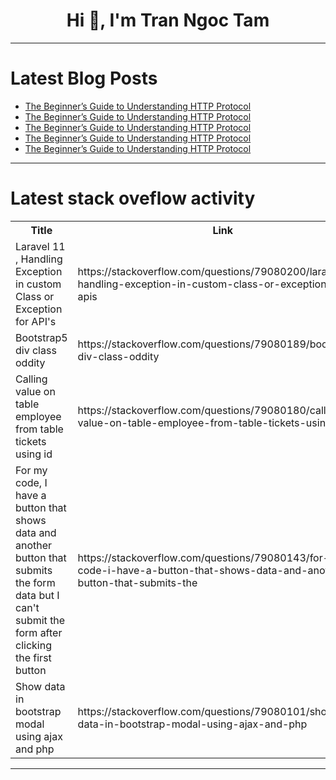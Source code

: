 <h1 align="center">Hi 👋, I'm Tran Ngoc Tam</h1>

---

# Latest Blog Posts 
<!-- BLOG-POST-LIST:START -->
- [The Beginner’s Guide to Understanding HTTP Protocol](https://dev.to/toppilot10/the-beginners-guide-to-understanding-http-protocol-3lf7)
- [The Beginner’s Guide to Understanding HTTP Protocol](https://dev.to/purple0929/the-beginners-guide-to-understanding-http-protocol-4kp8)
- [The Beginner’s Guide to Understanding HTTP Protocol](https://dev.to/butterflyi8/the-beginners-guide-to-understanding-http-protocol-4117)
- [The Beginner’s Guide to Understanding HTTP Protocol](https://dev.to/sure23334/the-beginners-guide-to-understanding-http-protocol-hoi)
- [The Beginner’s Guide to Understanding HTTP Protocol](https://dev.to/trickyl5/the-beginners-guide-to-understanding-http-protocol-4p4p)
<!-- BLOG-POST-LIST:END -->

---

# Latest stack oveflow activity
<table>
  <tr><th>Title</th><th>Link</th></tr>
  <!-- STACKOVERFLOW:START --><tr><td>Laravel 11 , Handling Exception in custom Class or Exception for API&#39;s</td><td>https://stackoverflow.com/questions/79080200/laravel-11-handling-exception-in-custom-class-or-exception-for-apis</td></tr><tr><td>Bootstrap5 div class oddity</td><td>https://stackoverflow.com/questions/79080189/bootstrap5-div-class-oddity</td></tr><tr><td>Calling value on table employee from table tickets using id</td><td>https://stackoverflow.com/questions/79080180/calling-value-on-table-employee-from-table-tickets-using-id</td></tr><tr><td>For my code, I have a button that shows data and another button that submits the form data but I can&#39;t submit the form after clicking the first button</td><td>https://stackoverflow.com/questions/79080143/for-my-code-i-have-a-button-that-shows-data-and-another-button-that-submits-the</td></tr><tr><td>Show data in bootstrap modal using ajax and php</td><td>https://stackoverflow.com/questions/79080101/show-data-in-bootstrap-modal-using-ajax-and-php</td></tr><!-- STACKOVERFLOW:END -->
</table>

---


